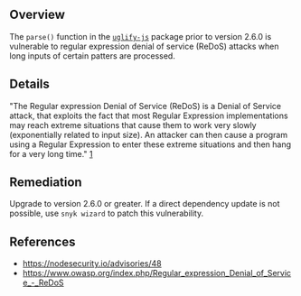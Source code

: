## Overview
The `parse()` function in the [`uglify-js`](https://www.npmjs.com/package/uglify-js) package prior to version 2.6.0 is vulnerable to regular expression denial of service (ReDoS) attacks when long inputs of certain patters are processed.

## Details
"The Regular expression Denial of Service (ReDoS) is a Denial of Service attack, that exploits the fact that most Regular Expression implementations may reach extreme situations that cause them to work very slowly (exponentially related to input size). An attacker can then cause a program using a Regular Expression to enter these extreme situations and then hang for a very long time." [1](https://www.owasp.org/index.php/Regular_expression_Denial_of_Service_-_ReDoS)

## Remediation
Upgrade to version 2.6.0 or greater. 
If a direct dependency update is not possible, use `snyk wizard` to patch this vulnerability.

## References
- https://nodesecurity.io/advisories/48
- https://www.owasp.org/index.php/Regular_expression_Denial_of_Service_-_ReDoS
